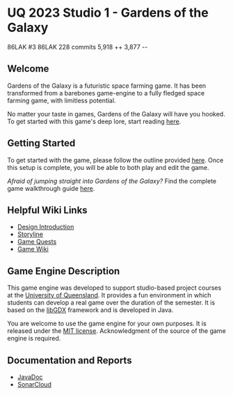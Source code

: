 # UQ 2023 Studio 1 - Gardens of the Galaxy

86LAK
#3 86LAK
228 commits    5,918 ++    3,877 --


## Welcome

Gardens of the Galaxy is a futuristic space farming game. It has been transformed from a barebones game-engine to a fully fledged space farming game, with limitless potential.

No matter your taste in games, Gardens of the Galaxy will have you hooked. To get started with this game's deep lore, start reading [here](https://github.com/UQcsse3200/2023-studio-1/wiki/Storyline).

## Getting Started

To get started with the game, please follow the outline provided [here](https://github.com/UQcsse3200/2023-studio-1/wiki/Getting-Started). Once this setup is complete, you will be able to both play and edit the game.

*Afraid of jumping straight into Gardens of the Galaxy?* Find the complete game walkthrough guide [here](https://github.com/UQcsse3200/2023-studio-1/wiki/Walkthrough).

## Helpful Wiki Links

- [Design Introduction](https://github.com/UQcsse3200/2023-studio-1/wiki/Design-Introduction)
- [Storyline](https://github.com/UQcsse3200/2023-studio-1/wiki/Storyline)
- [Game Quests](https://github.com/UQcsse3200/2023-studio-1/wiki/Game-Quests)
- [Game Wiki](https://github.com/UQcsse3200/2023-studio-1/wiki)

## Game Engine Description

This game engine was developed to support studio-based project courses at the [University of Queensland](https://uq.edu.au/ "UQ Home Page"). It provides a fun environment in which students can develop a real game over the duration of the semester. It is based on the [libGDX](https://libgdx.com/ "libGDX Information") framework and is developed in Java. 

You are welcome to use the game engine for your own purposes. It is released under the [MIT license](https://opensource.org/licenses/MIT "MIT License Description"). Acknowledgment of the source of the game engine is required.

## Documentation and Reports

- [JavaDoc](https://uqcsse3200.github.io/2023-studio-1/)
- [SonarCloud](https://sonarcloud.io/project/overview?id=UQcsse3200_2023-studio-1)
